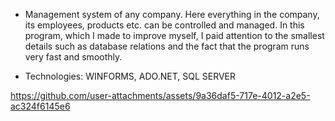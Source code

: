 - Management system of any company. Here everything in the company, its employees, products etc. can be controlled and managed. In this program, which I made to improve myself, I paid attention to the smallest details such as database relations and the fact that the program runs very fast and smoothly.
  
- Technologies: WINFORMS, ADO.NET, SQL SERVER

https://github.com/user-attachments/assets/9a36daf5-717e-4012-a2e5-ac324f6145e6

